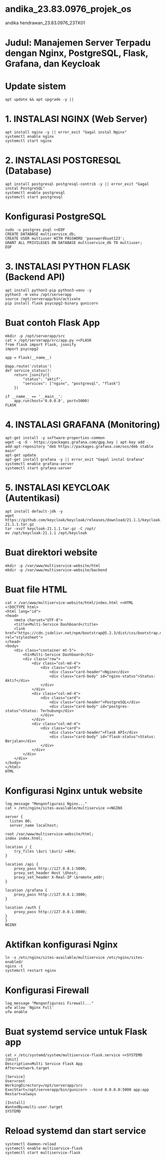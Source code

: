 # andika_23.83.0976_projek_os
andika hendrawan_23.83.0976_23TK01

# Judul: Manajemen Server Terpadu dengan Nginx, PostgreSQL, Flask, Grafana, dan Keycloak

# Update sistem
    apt update && apt upgrade -y ||

# 1. INSTALASI NGINX (Web Server)
    apt install nginx -y || error_exit "Gagal instal Nginx"
    systemctl enable nginx
    systemctl start nginx

# 2. INSTALASI POSTGRESQL (Database)
    apt install postgresql postgresql-contrib -y || error_exit "Gagal instal PostgreSQL" 
    systemctl enable postgresql 
    systemctl start postgresql

# Konfigurasi PostgreSQL
    sudo -u postgres psql <<EOF 
    CREATE DATABASE multiservice_db; 
    CREATE USER multiuser WITH PASSWORD 'passwordkuat123'; 
    GRANT ALL PRIVILEGES ON DATABASE multiservice_db TO multiuser; 
    EOF

# 3. INSTALASI PYTHON FLASK (Backend API) 
    apt install python3-pip python3-venv -y 
    python3 -m venv /opt/serverapp 
    source /opt/serverapp/bin/activate 
    pip install flask psycopg2-binary gunicorn

# Buat contoh Flask App
    mkdir -p /opt/serverapp/src 
    cat > /opt/serverapp/src/app.py <<FLASK 
    from flask import Flask, jsonify 
    import psycopg2 
    
    app = Flask(__name__) 
    
    @app.route('/status') 
    def service_status(): 
        return jsonify({ 
            "status": "aktif", 
            "services": ["nginx", "postgresql", "flask"] 
        }) 
    
    if __name__ == '__main__': 
        app.run(host='0.0.0.0', port=5000) 
    FLASK

# 4. INSTALASI GRAFANA (Monitoring)
    apt-get install -y software-properties-common 
    wget -q -O - https://packages.grafana.com/gpg.key | apt-key add - 
    add-apt-repository "deb https://packages.grafana.com/oss/deb stable main" 
    apt-get update 
    apt-get install grafana -y || error_exit "Gagal instal Grafana" 
    systemctl enable grafana-server 
    systemctl start grafana-server 

# 5. INSTALASI KEYCLOAK (Autentikasi)
    apt install default-jdk -y 
    wget https://github.com/keycloak/keycloak/releases/download/21.1.1/keycloak-21.1.1.tar.gz 
    tar -xvzf keycloak-21.1.1.tar.gz -C /opt/ 
    mv /opt/keycloak-21.1.1 /opt/keycloak

# Buat direktori website
    mkdir -p /var/www/multiservice-website/html
    mkdir -p /var/www/multiservice-website/backend

# Buat file HTML
    cat > /var/www/multiservice-website/html/index.html <<HTML 
    <!DOCTYPE html>
    <html lang="id">
    <head>
        <meta charset="UTF-8">
        <title>Multi-Service Dashboard</title>
        <link href="https://cdn.jsdelivr.net/npm/bootstrap@5.2.3/dist/css/bootstrap.min.css" rel="stylesheet">
    </head>
    <body>
        <div class="container mt-5">
            <h1>Multi-Service Dashboard</h1>
            <div class="row">
                <div class="col-md-4">
                    <div class="card">
                        <div class="card-header">Nginx</div>
                        <div class="card-body" id="nginx-status">Status: Aktif</div>
                    </div>
                </div>
                <div class="col-md-4">
                    <div class="card">
                        <div class="card-header">PostgreSQL</div>
                        <div class="card-body" id="postgres-status">Status: Terhubung</div>
                    </div>
                </div>
                <div class="col-md-4">
                    <div class="card">
                        <div class="card-header">Flask API</div>
                        <div class="card-body" id="flask-status">Status: Berjalan</div>
                    </div>
                </div>
            </div>
        </div>
    </body>
    </html>
    HTML

# Konfigurasi Nginx untuk website
    log_message "Mengonfigurasi Nginx..."
    cat > /etc/nginx/sites-available/multiservice <<NGINX

    server {
      listen 80;
      server_name localhost;

    root /var/www/multiservice-website/html;
    index index.html;

    location / {
        try_files \$uri \$uri/ =404;
    }

    location /api {
        proxy_pass http://127.0.0.1:5000;
        proxy_set_header Host \$host;
        proxy_set_header X-Real-IP \$remote_addr;
    }

    location /grafana {
        proxy_pass http://127.0.0.1:3000;
    }

    location /auth {
        proxy_pass http://127.0.0.1:8080;
    }
    }
    NGINX

# Aktifkan konfigurasi Nginx
    ln -s /etc/nginx/sites-available/multiservice /etc/nginx/sites-enabled/
    nginx -t
    systemctl restart nginx

# Konfigurasi Firewall
    log_message "Mengonfigurasi Firewall..."
    ufw allow 'Nginx Full'
    ufw enable

# Buat systemd service untuk Flask app
    cat > /etc/systemd/system/multiservice-flask.service <<SYSTEMD
    [Unit]
    Description=Multi Service Flask App
    After=network.target
    
    [Service]
    User=root
    WorkingDirectory=/opt/serverapp/src
    ExecStart=/opt/serverapp/bin/gunicorn --bind 0.0.0.0:5000 app:app
    Restart=always
    
    [Install]
    WantedBy=multi-user.target
    SYSTEMD

# Reload systemd dan start service
    systemctl daemon-reload
    systemctl enable multiservice-flask
    systemctl start multiservice-flask
